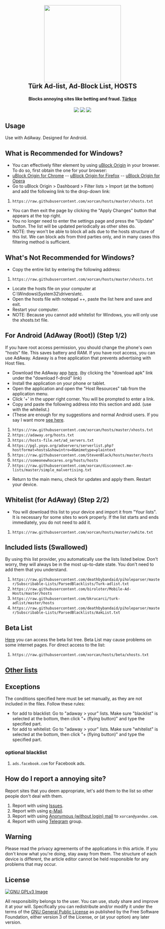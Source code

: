<h2 align="center"><a href="https://t.me/hostsTR" alt="Annoying Sites Telegram Group"><img src="https://raw.githubusercontent.com/xorcan/hosts/master/xorcan.hosts.logo.jpg" width="250"></a></br>
<b>Türk Ad-list, Ad-Block List, HOSTS</b></h2><h4 align="center">Blocks annoying sites like betting and fraud. <a href="https://github.com/xorcan/hosts/blob/master/README.md">Türkçe</a></h4>

<p align="center"><a href="https://www.gnu.org/licenses/gpl-3.0" alt="License: GPLv3"><img src="https://img.shields.io/github/license/xorcan/hosts.svg"></a> <a href="https://www.google.com/search?&q=t%C3%BCrk+adlist+xorcan" alt="Türkçe Ad-listler"><img src="https://img.shields.io/badge/t%C3%BCrk%C3%A7e-reklam%20listesi-f44b42.svg"></a>  <a href="https://github.com/xorcan/hosts/issues" alt="Hatalar"><img src="https://img.shields.io/github/issues/xorcan/hosts.svg"></a> 

## Usage

Use with AdAway. Designed for Android.

## What is Recommended for Windows?

- You can effectively filter element by using [uBlock Origin](https://github.com/gorhill/uBlock) in your browser. To do so, first obtain the one for your browser:
- [uBlock Origin for Chrome](https://chrome.google.com/webstore/detail/ublock-origin/cjpalhdlnbpafiamejdnhcphjbkeiagm) -- 
[uBlock Origin for Firefox](https://addons.mozilla.org/tr/firefox/addon/ublock-origin/) -- 
[uBlock Origin for Opera](https://addons.opera.com/tr/extensions/details/ublock/)
- Go to uBlock Origin > Dashboard > Filter lists > Import (at the bottom) and add the following link to the drop-down link:
1. ```https://raw.githubusercontent.com/xorcan/hosts/master/xhosts.txt```
- You can then exit the page by clicking the "Apply Changes" button that appears at the top right.
- You no longer need to enter the settings page and press the "Update" button. The list will be updated periodically as other sites do. 
- NOTE: they won't be able to block all ads due to the hosts structure of this list. We can block ads from third parties only, and in many cases this filtering method is sufficient.

## What's Not Recommended for Windows?

- Copy the entire list by entering the following address:
1. ```https://raw.githubusercontent.com/xorcan/hosts/master/xhosts.txt```
- Locate the hosts file on your computer at C:\Windows\System32\drivers\etc.
- Open the hosts file with notepad ++, paste the list here and save and exit.
- Restart your computer.
- NOTE: Because you cannot add whitelist for Windows, you will only use the xhosts.txt file.

## For Android (AdAway (Root)) (Step 1/2)

If you have root access permission, you should change the phone's own "hosts" file. This saves battery and RAM.
If you have root access, you can use AdAway. Adaway is a free application that prevents advertising with Host files.

- Download the AdAway app [here](https://f-droid.org/packages/org.adaway/). (by clicking the "download apk" link under the "download f-droid" link)
- Install the application on your phone or tablet.
- Open the application and open the "Host Resources" tab from the application menu.
- Click '+' in the upper right corner. You will be prompted to enter a link.
- Copy and paste the following address into this section and add. (use with the whitelist.)
- (These are enough for my suggestions and normal Android users. If you say I want more [see here](https://github.com/xorcan/hosts/blob/master/OTHERS.md).

1. ```https://raw.githubusercontent.com/xorcan/hosts/master/xhosts.txt```
2. ```https://adaway.org/hosts.txt```
3. ```https://hosts-file.net/ad_servers.txt```
4. ```https://pgl.yoyo.org/adservers/serverlist.php?hostformat=hosts&showintro=0&mimetype=plaintext```
5. ```https://raw.githubusercontent.com/StevenBlack/hosts/master/hosts```
6. ```https://someonewhocares.org/hosts/hosts```
7. ```https://raw.githubusercontent.com/xorcan/disconnect.me-lists/master/simple_malvertising.txt```

- Return to the main menu, check for updates and apply them. Restart your device.

## Whitelist (for AdAway) (Step 2/2)

- You will download this list to your device and import it from "Your lists". It is necessary for some sites to work properly. If the list starts and ends immediately, you do not need to add it.

1. ```https://raw.githubusercontent.com/xorcan/hosts/master/xwhite.txt```

## Included lists (Swallowed)

By using this list provider, you automatically use the lists listed below. Don't worry, they will always be in the most up-to-date state. You don't need to add them that you understand.

1. ```https://raw.githubusercontent.com/deathbybandaid/piholeparser/master/Subscribable-Lists/ParsedBlacklists/Turk-adlist.txt```
2. ```https://raw.githubusercontent.com/biroloter/Mobile-Ad-Hosts/master/hosts```
3. ```https://raw.githubusercontent.com/bkrucarci/turk-adlist/master/hosts```
4. ```https://raw.githubusercontent.com/deathbybandaid/piholeparser/master/Subscribable-Lists/ParsedBlacklists/AakList.txt```

## Beta List

[Here](https://github.com/xorcan/hosts/tree/beta) you can access the beta list tree. Beta List may cause problems on some internet pages. For direct access to the list:

1. ```https://raw.githubusercontent.com/xorcan/hosts/beta/xhosts.txt```

## [Other lists](https://github.com/xorcan/hosts/blob/master/OTHERS.md)

## Exceptions

The conditions specified here must be set manually, as they are not included in the files. Follow these rules:

- for add to blacklist: Go to "adaway > your" lists. Make sure "blacklist" is selected at the bottom, then click "+ (flying button)" and type the specified part.
- for add to whitelist: Go to "adaway > your" lists. Make sure "whitelist" is selected at the bottom, then click "+ (flying button)" and type the specified part.

### optional blacklist

1. ```ads.facebook.com``` for Facebook ads.

## How do I report a annoying site?

Report sites that you deem appropriate, let's add them to the list so other people don't deal with them.

1. Report with using [Issues](https://github.com/xorcan/hosts/issues).
2. Report with using [e-Mail](mailto:xorcan@yandex.com).
3. Report with using [Anonymous (without login) mail](https://anonymousemail.me) to ```xorcan@yandex.com```.
4. Report with using [Telegram](https://t.me/hostsTR) group.

## Warning

Please read the privacy agreements of the applications in this article. If you don't know what you're doing, stay away from them. The structure of each device is different, the article editor cannot be held responsible for any problems that may occur.

## License

[![GNU GPLv3 Image](https://www.gnu.org/graphics/gplv3-127x51.png)](http://www.gnu.org/licenses/gpl-3.0.en.html)  

All responsibility belongs to the user. You can use, study share and improve it at your will. Specifically you can redistribute and/or modify it under the terms of the [GNU General Public License](https://www.gnu.org/licenses/gpl.html) as published by the Free Software Foundation, either version 3 of the License, or (at your option) any later version. 
